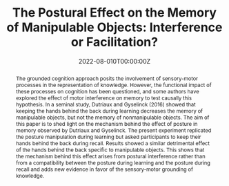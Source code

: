 ---
abstract: "The grounded cognition approach posits the involvement of sensory-motor processes in the representation of knowledge. However, the functional impact of these processes on cognition has been questioned, and some authors have explored the effect of motor interference on memory to test causally this hypothesis. In a seminal study, Dutriaux and Gyselinck (2016) showed that keeping the hands behind the back during learning decreases the memory of manipulable objects, but not the memory of nonmanipulable objects. The aim of this paper is to shed light on the mechanism behind the effect of posture in memory observed by Dutriaux and Gyselinck. The present experiment replicated the posture manipulation during learning but asked participants to keep their hands behind the back during recall. Results showed a similar detrimental effect of the hands behind the back specific to manipulable objects. This shows that the mechanism behind this effect arises from postural interference rather than from a compatibility between the posture during learning and the posture during recall and adds new evidence in favor of the sensory-motor grounding of knowledge."
authors:
- Dutriaux, L.
- Gyselinck, V.
date: "2022-08-010T00:00:00Z"
doi: ""
featured: true
image:
  caption: ""
  focal_point: ""
  preview_only: true
projects: []
publication: 'Experimental Psychology'
publication_short: ""
publication_types:
- "2"
publishDate: "2022-08-01T00:00:00Z"
slides: ""
summary: ""
tags:
- Source Themes
title: "The Postural Effect on the Memory of Manipulable Objects: Interference or Facilitation?"
url_code: ""
url_dataset: "https://osf.io/be6yc/"
url_pdf: https://econtent.hogrefe.com/doi/full/10.1027/1618-3169/a000537
url_poster: ""
url_project: ""
url_slides: ""
url_source: ""
url_video: ""
---